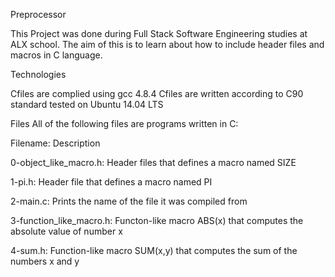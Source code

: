 Preprocessor

This Project was done during Full Stack Software Engineering studies at ALX school. The aim of this is to learn about how to include header files and macros in C language.

Technologies

Cfiles are complied using gcc 4.8.4 Cfiles are written according to C90 standard tested on Ubuntu 14.04 LTS

Files All of the following files are programs written in C:

Filename: Description

0-object_like_macro.h: Header files that defines a macro named SIZE

1-pi.h: Header file that defines a macro named PI

2-main.c: Prints the name of the file it was compiled from

3-function_like_macro.h: Functon-like macro ABS(x) that computes the absolute value of number x

4-sum.h: Function-like macro SUM(x,y) that computes the sum of the numbers x and y
